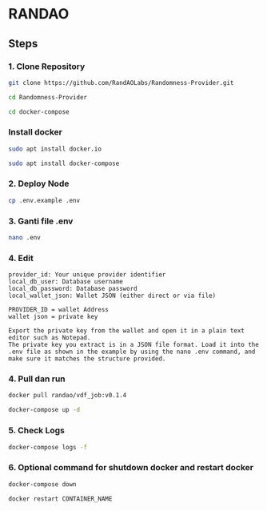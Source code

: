 # RANDAO

## Steps

### 1. Clone Repository

```bash
git clone https://github.com/RandAOLabs/Randomness-Provider.git
``` 
```bash
cd Randomness-Provider
```
```bash
cd docker-compose
```
### Install docker 
```bash
sudo apt install docker.io
```
```bash
sudo apt install docker-compose
```
### 2. Deploy Node 
```bash
cp .env.example .env
``` 
### 3. Ganti file .env
```bash
nano .env
```
### 4. Edit 
```
provider_id: Your unique provider identifier
local_db_user: Database username
local_db_password: Database password
local_wallet_json: Wallet JSON (either direct or via file)

PROVIDER_ID = wallet Address
wallet json = private key     

Export the private key from the wallet and open it in a plain text editor such as Notepad.‍
The private key you extract is in a JSON file format. Load it into the .env file as shown in the example by using the nano .env command, and make sure it matches the structure provided.
``` 
### 4. Pull dan run 
```bash
docker pull randao/vdf_job:v0.1.4
```
```bash
docker-compose up -d
```
### 5. Check Logs
```bash
docker-compose logs -f
```

### 6. Optional command for shutdown docker and restart docker
```bash 
docker-compose down
```
```bash 
docker restart CONTAINER_NAME
```




